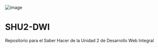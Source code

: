 ![image](https://github.com/gerardo7996/SHU2-DWI/assets/126217488/a494c3e6-2b02-43e9-8ed6-fe9e6c36d9d9)

# SHU2-DWI
Repositorio para el Saber Hacer de la Unidad 2 de Desarrollo Web Integral
